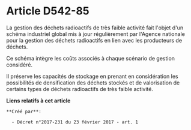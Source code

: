 # Article D542-85

La gestion des déchets radioactifs de très faible activité fait l'objet d'un schéma industriel global mis à jour
régulièrement par l'Agence nationale pour la gestion des déchets radioactifs en lien avec les producteurs de déchets.

Ce schéma intègre les coûts associés à chaque scénario de gestion considéré.

Il préserve les capacités de stockage en prenant en considération les possibilités de densification des déchets stockés et de
valorisation de certains types de déchets radioactifs de très faible activité.

**Liens relatifs à cet article**

	**Créé par**:

	  - Décret n°2017-231 du 23 février 2017 - art. 1
